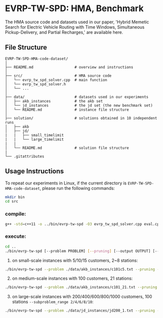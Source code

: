 # EVRP-TW-SPD: HMA, Benchmark 



The HMA source code and datasets used in our paper, 'Hybrid Memetic Search for Electric Vehicle Routing with Time Windows, Simultaneous Pickup-Delivery, and Partial Recharges,' are available here.





## File Structure

```
EVRP-TW-SPD-HMA-code-dataset/
│
├── README.md                   # overview and instructions
│
├── src/                        # HMA source code 
│   └── evrp_tw_spd_solver.cpp  # main function 
│   └── evrp_tw_spd_solver.h   
│   └── ...  
│
├── data/                       # datasets used in our experiments
│   ├── akb_instances           # the akb set
│   └── jd_instances            # the jd set (the new benchmark set)
│   └── README.md               # instance file structure
│
├── solution/                   # solutions obtained in 10 independent runs
│   ├── akb
│   ├── jd/
|   |   ├── small_timelimit
|   |   └── large_timelimit
|   |
│   └── README.md               # solution file structure
|
└── .gitattributes        
```





## Usage Instructions

To repeat our experiments in Linux, if the current directory is `EVRP-TW-SPD-HMA-code-dataset`, please run the following commands: 

```bash
mkdir bin
cd src
```

### **compile:**

```bash
g++ -std=c++11 -o ../bin/evrp-tw-spd -O3 evrp_tw_spd_solver.cpp eval.cpp operator.cpp search_framework.cpp solution.cpp util.cpp data.cpp evolution.cpp
```

### **execute:**

```bash
cd ..
./bin/evrp-tw-spd [--problem PROBLEM] [--pruning] [--output OUTPUT] [--time TIME] [--runs RUNS] [--g_1 G_1] [--pop_size POP_SIZE] [--init INIT] [--cross_repair CROSS_REPAIR] [--parent_selection PARENT_SELECTION] [--replacement REPLACEMENT] [--O_1_eval] [--two_opt] [--two_opt_star] [--or_opt OR_OPT] [--two_exchange TWO_EXCHANGE] [--elo ELO] [--related_removal] [--removal_lower REMOVAL_LOWER] [--removal_upper REMOVAL_UPPER] [--regret_insertion] [--individual_search] [--population_search] [--parallel_insertion] [--conservative_local_search] [--aggressive_local_search] [--station_range sr] [--subproblem_range K_SUBPROBLEM]
```

1. on small-scale instances with 5/10/15 customers, 2~8 stations:

```bash
./bin/evrp-tw-spd --problem ./data/akb_instances/c101c5.txt --pruning --time 105 --runs 10 --g_1 20 --pop_size 9 --init rcrs --cross_repair regret --parent_selection circle --replacement one_on_one --O_1_eval --two_opt --two_opt_star --or_opt 2 --two_exchange 2 --elo 1 --related_removal --removal_lower 0.2 --removal_upper 0.4 --regret_insertion --individual_search --population_search --parallel_insertion --conservative_local_search --aggressive_local_search --station_range 1.0 --subproblem_range 1
```

2. on medium-scale instances with 100 customers, 21 stations:

```bash
./bin/evrp-tw-spd --problem ./data/akb_instances/c101_21.txt --pruning --time 630 --runs 10 --g_1 20 --pop_size 4 --init rcrs --cross_repair regret --parent_selection circle --replacement one_on_one --O_1_eval --two_opt --two_opt_star --or_opt 2 --two_exchange 2 --elo 1 --related_removal --removal_lower 0.1 --removal_upper 0.2 --regret_insertion --individual_search --population_search --parallel_insertion --conservative_local_search --aggressive_local_search --station_range 0.5 --subproblem_range 1
```

3. on large-scale instances with 200/400/600/800/1000 customers, 100 stations `--subproblem_range 2/4/6/8/10`:

```bash
./bin/evrp-tw-spd --problem ./data/jd_instances/jd200_1.txt --pruning --time 1800 --runs 10 --g_1 20 --pop_size 4 --init rcrs --cross_repair regret --parent_selection circle --replacement one_on_one --O_1_eval --two_opt --two_opt_star --or_opt 2 --two_exchange 2 --elo 1 --related_removal --removal_lower 0.05 --removal_upper 0.05 --regret_insertion --individual_search --population_search --parallel_insertion --aggressive_local_search --station_range 0.1 --subproblem_range 2
```
